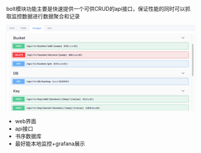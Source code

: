 bolt模块功能主要是快速提供一个可供CRUD的api接口，保证性能的同时可以抓取监控数据进行数据聚合和记录

![](../img/boltapi.png)

* web界面
* api接口
* 书序数据库
* 最好能本地监控+grafana展示
